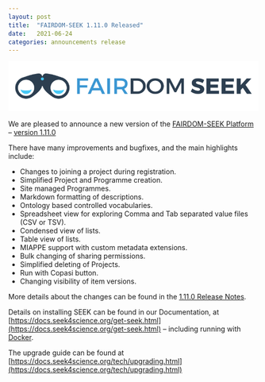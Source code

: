 ```yaml
---
layout: post
title:  "FAIRDOM-SEEK 1.11.0 Released"
date:   2021-06-24
categories: announcements release
---
```


![SEEK](/images/logo/fairdom-seek-logo-horiz.svg)

We are pleased to announce a new version of the [FAIRDOM-SEEK Platform](/products/seek/) – [version 1.11.0](https://docs.seek4science.org/tech/releases/#version-1110)

There have many improvements and bugfixes, and the main highlights include:

* Changes to joining a project during registration.
* Simplified Project and Programme creation.
* Site managed Programmes.
* Markdown formatting of descriptions.
* Ontology based controlled vocabularies.
* Spreadsheet view for exploring Comma and Tab separated value files (CSV or TSV).
* Condensed view of lists.
* Table view of lists.
* MIAPPE support with custom metadata extensions.
* Bulk changing of sharing permissions.
* Simplified deleting of Projects.
* Run with Copasi button.
* Changing visibility of item versions. 

More details about the changes can be found in the [1.11.0 Release Notes](https://docs.seek4science.org/tech/releases/#version-1110).


Details on installing SEEK can be found in our Documentation, at [https://docs.seek4science.org/get-seek.html](https://docs.seek4science.org/get-seek.html) 
– including running with [Docker](https://www.docker.com/).

The upgrade guide can be found at [https://docs.seek4science.org/tech/upgrading.html](https://docs.seek4science.org/tech/upgrading.html)